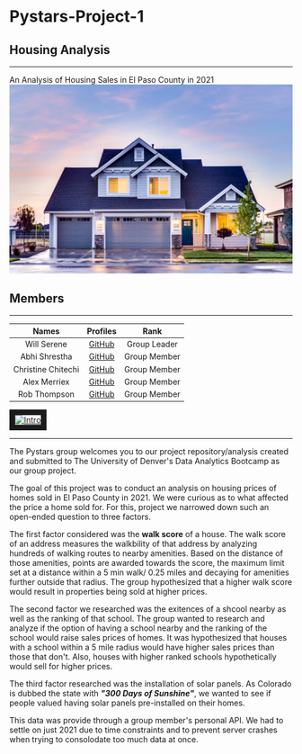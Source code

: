 # Pystars-Project-1

## Housing Analysis
---
An Analysis of Housing Sales in El Paso County in 2021
![alt text](Images/pexels-binyamin-mellish-106399.jpg "House")

## Members
---
|Names             | Profiles                                |Rank        |
|:----------------:|:---------------------------------------:|:----------:|
|Will Serene       |[GitHub](https://github.com/willserene)  |Group Leader|
|Abhi Shrestha     |[GitHub](https://github.com/abhikenobi)  |Group Member|
|Christine Chitechi|[GitHub](https://github.com/cchitech)    |Group Member|
|Alex Merriex      |[GitHub](https://github.com/alexmerriex) |Group Member|
|Rob Thompson      |[GitHub](https://github.com/rob10thhuman)|Group Member|

<a href="http://www.youtube.com/watch?feature=player_embedded&v=IGneD1n75u8
" target="_blank"><img src="http://img.youtube.com/vi/IGneD1n75u8/0.jpg" 
alt="Intro" width="600" height="450" border="10" /></a>

---

The Pystars group welcomes you to our project repository/analysis created and submitted to The University of Denver's Data Analytics Bootcamp as our group project.

The goal of this project was to conduct an analysis on housing prices of homes sold in El Paso County in 2021. We were curious as to what affected the price a home sold for. For this, project we narrowed down such an open-ended question to three factors.

The first factor considered was the **walk score** of a house. The walk score of an address measures the walkbility of that address by analyzing hundreds of walking routes to nearby amenities. Based on the distance of those amenities, points are awarded towards the score, the maximum limit set at a distance within a 5 min walk/ 0.25 miles and decaying for amenities further outside that radius. The group hypothesized that a higher walk score would result in properties being sold at higher prices. 

The second factor we researched was the exitences of a shcool nearby as well as the ranking of that school. The group wanted to research and analyze if the option of having a school nearby and the ranking of the school would raise sales prices of homes. It was hypothesized that houses with a school within a 5 mile radius would have higher sales prices than those that don't. Also, houses with higher ranked schools hypothetically would sell for higher prices.

The third factor researched was the installation of solar panels. As Colorado is dubbed the state with ***"300 Days of Sunshine"***, we wanted to see if people valued having solar panels pre-installed on their homes.

This data was provide through a group member's personal API. We had to settle on just 2021 due to time constraints and to prevent server crashes when trying to consolodate too much data at once.